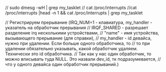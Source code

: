 // sudo dmesg -wH | grep my_tasklet
// cat /proc/interrupts
//cat /proc/interrupts |head -n 1 && cat /proc/interrupts | grep my_tasklet

// Регистрируем прерывание (IRQ_NUM=1 - клавиатура, my_handler - указатель на обработчик прерывания
    // IRQF_SHARED - разрешает разделение irq несколькими устройствами, 
    // "name" - имя устройства, вызывающего прерывание (для справки), 
    // my_handler - id девайса, нужно при удалении. Если больше одного обработчика, то
    // то при удалении обязательно указывать, какой обработчик удаляем. Технически это id обработчика.
    // Так как у нас один обработчик, то можно вписывать туда NULL. Это назвали dev_id, тк подразумевается,
    // что у одного девайса один обработчик прерываний.)
